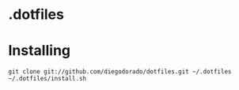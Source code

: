 # .dotfiles

Installing
===
```
git clone git://github.com/diegodorado/dotfiles.git ~/.dotfiles
~/.dotfiles/install.sh
```

